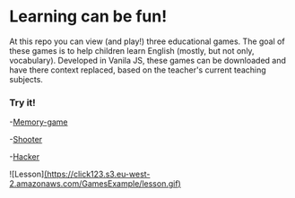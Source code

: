 # Learning can be fun!

At this repo you can view (and play!) three
educational games. The goal of these games is to help children learn English (mostly, but not only, vocabulary).
Developed in Vanila JS, these games can be downloaded and have there context replaced, based on the teacher's 
current teaching subjects. 

### Try it!
 
-[Memory-game](https://click123.s3.eu-west-2.amazonaws.com/GamesExample/memory/memoryActions.html)

-[Shooter](https://click123.s3.eu-west-2.amazonaws.com/GamesExample/Shooter/ShooterMarket.html)

-[Hacker](https://click123.s3.eu-west-2.amazonaws.com/GamesExample/Hacker/Hacker.html)

![Lesson][(https://click123.s3.eu-west-2.amazonaws.com/GamesExample/lesson.gif)](https://click123.s3.eu-west-2.amazonaws.com/GamesExample/lesson.mp4)
 


 



 
